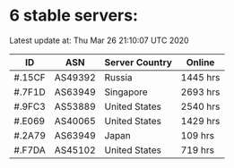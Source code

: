 # 6 stable servers:

Latest update at: Thu Mar 26 21:10:07 UTC 2020

| ID | ASN | Server Country | Online |
| -- | --- | -------------- | ------ |
| #.15CF | AS49392 | Russia | 1445 hrs |
| #.7F1D | AS63949 | Singapore | 2693 hrs |
| #.9FC3 | AS53889 | United States | 2540 hrs |
| #.E069 | AS40065 | United States | 1429 hrs |
| #.2A79 | AS63949 | Japan | 109 hrs |
| #.F7DA | AS45102 | United States | 719 hrs |

